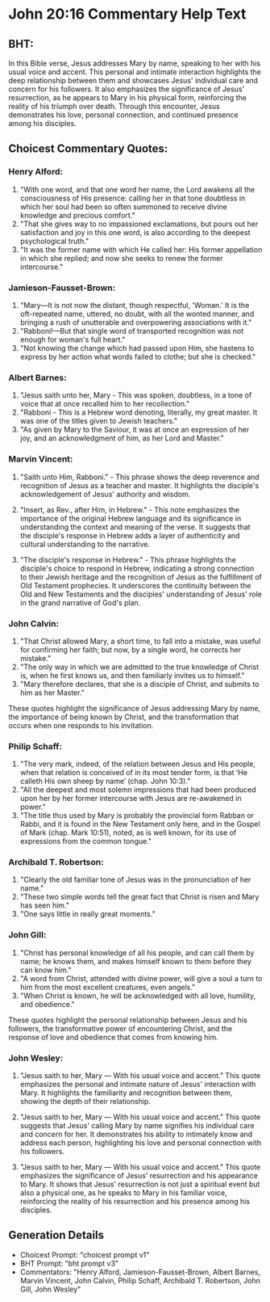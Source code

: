 # John 20:16 Commentary Help Text

## BHT:
In this Bible verse, Jesus addresses Mary by name, speaking to her with his usual voice and accent. This personal and intimate interaction highlights the deep relationship between them and showcases Jesus' individual care and concern for his followers. It also emphasizes the significance of Jesus' resurrection, as he appears to Mary in his physical form, reinforcing the reality of his triumph over death. Through this encounter, Jesus demonstrates his love, personal connection, and continued presence among his disciples.

## Choicest Commentary Quotes:
### Henry Alford:
1. "With one word, and that one word her name, the Lord awakens all the consciousness of His presence: calling her in that tone doubtless in which her soul had been so often summoned to receive divine knowledge and precious comfort."
2. "That she gives way to no impassioned exclamations, but pours out her satisfaction and joy in this one word, is also according to the deepest psychological truth."
3. "It was the former name with which He called her: His former appellation in which she replied; and now she seeks to renew the former intercourse."

### Jamieson-Fausset-Brown:
1. "Mary—It is not now the distant, though respectful, 'Woman.' It is the oft-repeated name, uttered, no doubt, with all the wonted manner, and bringing a rush of unutterable and overpowering associations with it."
2. "Rabboni!—But that single word of transported recognition was not enough for woman's full heart."
3. "Not knowing the change which had passed upon Him, she hastens to express by her action what words failed to clothe; but she is checked."

### Albert Barnes:
1. "Jesus saith unto her, Mary - This was spoken, doubtless, in a tone of voice that at once recalled him to her recollection." 
2. "Rabboni - This is a Hebrew word denoting, literally, my great master. It was one of the titles given to Jewish teachers."
3. "As given by Mary to the Saviour, it was at once an expression of her joy, and an acknowledgment of him, as her Lord and Master."

### Marvin Vincent:
1. "Saith unto Him, Rabboni." - This phrase shows the deep reverence and recognition of Jesus as a teacher and master. It highlights the disciple's acknowledgement of Jesus' authority and wisdom.

2. "Insert, as Rev., after Him, in Hebrew." - This note emphasizes the importance of the original Hebrew language and its significance in understanding the context and meaning of the verse. It suggests that the disciple's response in Hebrew adds a layer of authenticity and cultural understanding to the narrative.

3. "The disciple's response in Hebrew." - This phrase highlights the disciple's choice to respond in Hebrew, indicating a strong connection to their Jewish heritage and the recognition of Jesus as the fulfillment of Old Testament prophecies. It underscores the continuity between the Old and New Testaments and the disciples' understanding of Jesus' role in the grand narrative of God's plan.

### John Calvin:
1. "That Christ allowed Mary, a short time, to fall into a mistake, was useful for confirming her faith; but now, by a single word, he corrects her mistake."
2. "The only way in which we are admitted to the true knowledge of Christ is, when he first knows us, and then familiarly invites us to himself."
3. "Mary therefore declares, that she is a disciple of Christ, and submits to him as her Master."

These quotes highlight the significance of Jesus addressing Mary by name, the importance of being known by Christ, and the transformation that occurs when one responds to his invitation.

### Philip Schaff:
1. "The very mark, indeed, of the relation between Jesus and His people, when that relation is conceived of in its most tender form, is that ‘He calleth His own sheep by name’ (chap. John 10:3)."
2. "All the deepest and most solemn impressions that had been produced upon her by her former intercourse with Jesus are re-awakened in power."
3. "The title thus used by Mary is probably the provincial form Rabban or Rabbi, and it is found in the New Testament only here, and in the Gospel of Mark (chap. Mark 10:51), noted, as is well known, for its use of expressions from the common tongue."

### Archibald T. Robertson:
1. "Clearly the old familiar tone of Jesus was in the pronunciation of her name." 
2. "These two simple words tell the great fact that Christ is risen and Mary has seen him." 
3. "One says little in really great moments."

### John Gill:
1. "Christ has personal knowledge of all his people, and can call them by name; he knows them, and makes himself known to them before they can know him."
2. "A word from Christ, attended with divine power, will give a soul a turn to him from the most excellent creatures, even angels."
3. "When Christ is known, he will be acknowledged with all love, humility, and obedience."

These quotes highlight the personal relationship between Jesus and his followers, the transformative power of encountering Christ, and the response of love and obedience that comes from knowing him.

### John Wesley:
1. "Jesus saith to her, Mary — With his usual voice and accent." This quote emphasizes the personal and intimate nature of Jesus' interaction with Mary. It highlights the familiarity and recognition between them, showing the depth of their relationship.

2. "Jesus saith to her, Mary — With his usual voice and accent." This quote suggests that Jesus' calling Mary by name signifies his individual care and concern for her. It demonstrates his ability to intimately know and address each person, highlighting his love and personal connection with his followers.

3. "Jesus saith to her, Mary — With his usual voice and accent." This quote emphasizes the significance of Jesus' resurrection and his appearance to Mary. It shows that Jesus' resurrection is not just a spiritual event but also a physical one, as he speaks to Mary in his familiar voice, reinforcing the reality of his resurrection and his presence among his disciples.


## Generation Details
- Choicest Prompt: "choicest prompt v1"
- BHT Prompt: "bht prompt v3"
- Commentators: "Henry Alford, Jamieson-Fausset-Brown, Albert Barnes, Marvin Vincent, John Calvin, Philip Schaff, Archibald T. Robertson, John Gill, John Wesley"

